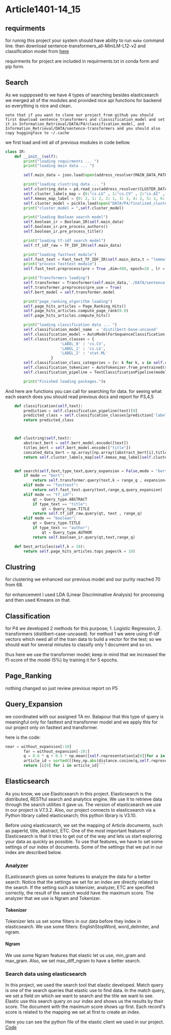 # Article1401-14_15

## requirments
for runnig this project your system should have ability to run `make` command line. then download sentence-transformers_all-MiniLM-L12-v2 and classification model from [here](https://drive.google.com/drive/folders/1hS7yPD2SJGtwAs3G-nnezMRogxRgux2W)

requirments for project are included in requirments.txt in conda form and pip form.

## Search 
As we suppposed to we have 4 types of searching besides elasticsearch we merged all of the modules and provided nice api functions for backend so everything is nice and clean.


`note that if you want to clone our project from github you should first download sentence_transformers and classsification_model and set it in Information_Retrieval/DATA/P4/classification_model, and Information_Retrieval/DATA/sentence-transformers and you should also copy huggingface to ~/.cache`

we first load and init all of previous modules in code bellow.



```py
class IR:
    def __init__(self):
        print("loading requirments ... ")
        print("loading main data ... ")

        self.main_data = json.load(open(address_resolver(MAIN_DATA_PATH),"r"))

        print("loading clustring data ... ")
        self.clustring_data = pd.read_csv(address_resolver(CLUSTER_DATA_PATH))
        self.cluster_labels_map = {0:"cs.LG" , 1:"cs.CV" , 2:"cs.AI" , 3:"cs.RO" , 4:"cs.CL"}
        self.kmeas_map_label = {0: 2, 1: 2, 2: 1, 3: 3, 4: 2, 5: 1, 6: 1, 7: 4, 8: 1, 9: 1, 10: 1, 11: 1}
        self.cluster_model = pickle.load(open("DATA/P4/finalized_cluster_model.sav", 'rb'))
        print("cluster_model = ",self.cluster_model)

        print("loading Boolean search model")
        self.boolean_ir = Boolean_IR(self.main_data)
        self.boolean_ir.pre_process_authors()
        self.boolean_ir.pre_process_title()

        print("loading tf-idf search model")
        self.tf_idf_raw = TF_IDF_IR(self.main_data)

        print("loading fasttext module")
        self.fast_text = Fast_text_TF_IDF_IR(self.main_data,t = "lemma")
        print("process fasttext module")
        self.fast_text.preprocess(pre = True ,dim=400, epoch=20 , lr = 0.06 , ws = 10 )

        print("Transformers loading")
        self.transformer = Transformer(self.main_data,'./DATA/sentence-transformers_all-MiniLM-L12-v2/')
        self.transformer.preprocess(pre_use = True)
        self.bert_model = self.transformer.model

        print("page_ranking_algorithm loading")
        self.page_hits_articles = Page_Ranking_Hits()
        self.page_hits_articles.compute_page_rank(0.9)
        self.page_hits_articles.compute_hits()

        print("loading classification data ... ")
        self.classification_model_name  = 'distilbert-base-uncased'
        self.classification_model = AutoModelForSequenceClassification.from_pretrained("DATA/P4/classification_model", from_tf=True)
        self.classification_classes = {
                        'LABEL_0' : 'cs.CV',
                        'LABEL_1' : 'cs.LG',
                        'LABEL_2' : 'stat.ML'
                    }
        self.classification_class_categories = {v: k for k, v in self.classification_classes.items()}
        self.classification_tokenizer = AutoTokenizer.from_pretrained(self.classification_model_name)
        self.classification_pipeline = TextClassificationPipeline(model=self.classification_model, tokenizer=self.classification_tokenizer, return_all_scores=False)

        print("Finished loading packages.")s
```

And here are functions you can call for searching for data.
 for seeing what each search does you should read previous docs and report for P3,4,5

```py
    def classification(self,text):
        prediction = self.classification_pipeline(text)[0]
        predicted_class = self.classification_classes[prediction['label']]
        return predicted_class



    def clustring(self,text):
        abstract_bert = self.bert_model.encode([text])
        titles_bert = self.bert_model.encode(["title"])
        concated_data_bert = np.array([np.array([abstract_bert[i],titles_bert[i]]).reshape(-1) for i in range((abstract_bert.shape[0]))])
        return self.cluster_labels_map[self.kmeas_map_label[self.cluster_model.predict(concated_data_bert)[0]]]


    def search(self,text,type_text,query_expansion = False,mode = "bert" , range_q = (0,40)):
        if mode == "bert":
            return self.transformer.query(text,k = range_q , expansion=query_expansion)
        elif mode == "fasttext":
            return self.fast_text.query(text,range_q,query_expansion)
        elif mode == "tf_idf":
            qt = Query_type.ABSTRACT
            if type_text == "title":
                qt = Query_type.TITLE
            return self.tf_idf_raw.query(qt, text , range_q)
        elif mode == "boolean":
            qt = Query_type.TITLE
            if type_text == "author":
                qt = Query_type.AUTHOR
            return self.boolean_ir.query(qt,text,range_q)

    def best_articles(self,k = 10):
        return self.page_hits_articles.tops_pages(k = 10)
```

## Clustring
for clustering we enhanced our previous model and our purity reached 70 from 68.

for enhancement I used LDA (Linear Discriminative Analysis) for processing and then used Kmeans on that.

## Classification
for P4 we developed 2 methods for this purpose; 1. Logistic Regression, 2. transformers (distilbert-case-uncased).
for method 1 we were using tf-idf vectors which need all of the train data to build a vector for the test; so we should wait for several minutes to classify only 1 document and so on. 

thus here we use the transformer model; keep in mind that we increased the f1-score of the model (5%) by training it for 5 epochs.

## Page_Ranking 
nothing changed so just review previous report on P5

## Query_Expansion

we coordinated with our assigned TA mr. Balapour that this type of query is meaningful only for fasttext and transformer model and we apply this for our project only on fasttext and transformer.

here is the code:

```py
near = without_expansion[:10]
        far = without_expansion[-10:]
        q = 0.6 * q + 0.5 * np.mean([self.representation[a[0]]for a in near],axis = 0) - 0.1 * np.mean([self.representation[a[0]]for a in far],axis = 0)
        article_id = sorted([(key,np.abs(distance.cosine(q,self.representation[key]))) for key in self.representation],key = lambda x : x[1])[k[0]:k[1]]
        return [i[0] for i in article_id]```
```




## Elasticsearch
As you know, we use Elasticsearch in this project. Elasticsearch is the distributed, RESTful search and analytics engine. We use it to retrieve data through the search utilities it gave us. The version of elasticsearch we use in our project is V7.3.2. Also, our project connects to elasticsearch via a Python library called elasticsearch; this python library is V3.10.

Before using elasticsearch, we set the mapping of Article documents, such as paperId, title, abstract, ETC. One of the most important features of Elasticsearch is that it tries to get out of the way and lets us start exploring your data as quickly as possible. To use that features, we have to set some settings of our index of documents. Some of the settings that we put in our index are described below.

### Analyzer
ELasticsearch gives us some features to analyze the data for a better search. Notice that the settings we set for an index are directly related to the search. If the setting such as tokenizer, analyzer, ETC are specified correctly, the result of the search would have the maximum score. The analyzer that we use is Ngram and Tokenizer.

#### Tokenizer
Tokenizer lets us set some filters in our data before they index in elasticsearch. We use some filters: EnglishStopWord, word_delimiter, and ngram.

#### Ngram
We use some Ngram features that elastic let us use, min_gram and max_gram. Also, we set max_diff_ngram to have a better search.

### Search data using elasticsearch
In this project, we used the search tool that elastic developed. Match query is one of the search queries that elastic use to find data. In the match query, we set a field on which we want to search and the title we want to see. Elastic use this search query on our index and shows us the results by their score. The document with the maximum score shows up first. Each record's score is related to the mapping we set at first to create an index.

Here you can see the python file of the elastic client we used in our project.
[Code](https://github.com/IR1401-Spring-Final-Projects/Article1401-14_15/blob/main/Elasticsearch/main.py)


